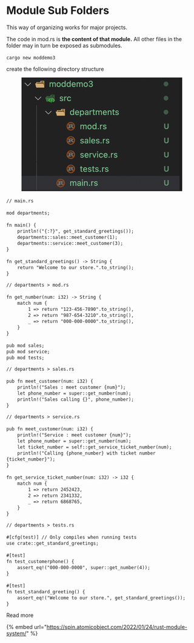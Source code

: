 # Module Sub Folders

This way of organizing works for major projects.

The code in mod.rs is **the content of that module.** All other files in the folder may in turn be exposed as submodules.



`cargo new moddemo3`

create the following directory structure

<figure><img src="../.gitbook/assets/module_multiple_folders.png" alt=""><figcaption></figcaption></figure>

```
// main.rs

mod departments;

fn main() {
    println!("{:?}", get_standard_greetings());
    departments::sales::meet_customer(1);
    departments::service::meet_customer(3);
}

fn get_standard_greetings() -> String {
    return "Welcome to our store.".to_string();
}
```

```
// departments > mod.rs

fn get_number(num: i32) -> String {
    match num {
        1 => return "123-456-7890".to_string(),
        2 => return "987-654-3210".to_string(),
        _ => return "000-000-0000".to_string(),
    }
}

pub mod sales;
pub mod service;
pub mod tests;
```

```
// departments > sales.rs

pub fn meet_customer(num: i32) {
    println!("Sales : meet customer {num}");
    let phone_number = super::get_number(num);
    println!("Sales calling {}", phone_number);
}

```

```
// departments > service.rs

pub fn meet_customer(num: i32) {
    println!("Service : meet customer {num}");
    let phone_number = super::get_number(num);
    let ticket_number = self::get_service_ticket_number(num);
    println!("Calling {phone_number} with ticket number {ticket_number}");
}

fn get_service_ticket_number(num: i32) -> i32 {
    match num {
        1 => return 2452423,
        2 => return 2341332,
        _ => return 6868765,
    }
}
```

```
// departments > tests.rs

#[cfg(test)] // Only compiles when running tests
use crate::get_standard_greetings;

#[test]
fn test_customerphone() {
    assert_eq!("000-000-0000", super::get_number(4));
}

#[test]
fn test_standard_greeting() {
    assert_eq!("Welcome to our store.", get_standard_greetings());
}

```

Read more

{% embed url="https://spin.atomicobject.com/2022/01/24/rust-module-system/" %}
